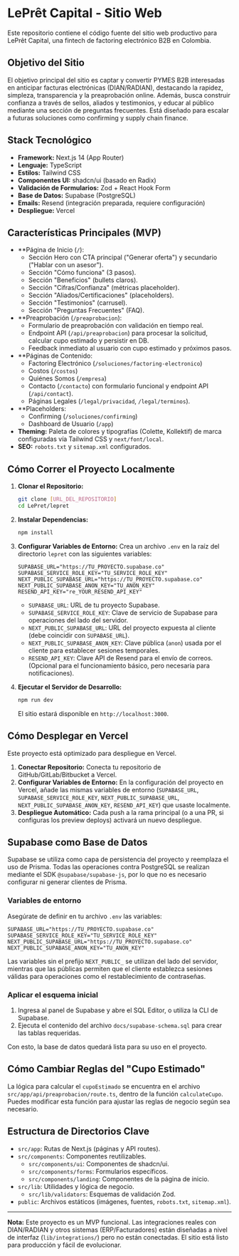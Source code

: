 # LePrêt Capital - Sitio Web

Este repositorio contiene el código fuente del sitio web productivo para LePrêt Capital, una fintech de factoring electrónico B2B en Colombia.

## Objetivo del Sitio

El objetivo principal del sitio es captar y convertir PYMES B2B interesadas en anticipar facturas electrónicas (DIAN/RADIAN), destacando la rapidez, simpleza, transparencia y la preaprobación online. Además, busca construir confianza a través de sellos, aliados y testimonios, y educar al público mediante una sección de preguntas frecuentes. Está diseñado para escalar a futuras soluciones como confirming y supply chain finance.

## Stack Tecnológico

*   **Framework:** Next.js 14 (App Router)
*   **Lenguaje:** TypeScript
*   **Estilos:** Tailwind CSS
*   **Componentes UI:** shadcn/ui (basado en Radix)
*   **Validación de Formularios:** Zod + React Hook Form
*   **Base de Datos:** Supabase (PostgreSQL)
*   **Emails:** Resend (integración preparada, requiere configuración)
*   **Despliegue:** Vercel

## Características Principales (MVP)

*   **Página de Inicio (`/`):
    *   Sección Hero con CTA principal ("Generar oferta") y secundario ("Hablar con un asesor").
    *   Sección "Cómo funciona" (3 pasos).
    *   Sección "Beneficios" (bullets claros).
    *   Sección "Cifras/Confianza" (métricas placeholder).
    *   Sección "Aliados/Certificaciones" (placeholders).
    *   Sección "Testimonios" (carrusel).
    *   Sección "Preguntas Frecuentes" (FAQ).
*   **Preaprobación (`/preaprobacion`):
    *   Formulario de preaprobación con validación en tiempo real.
    *   Endpoint API (`/api/preaprobacion`) para procesar la solicitud, calcular cupo estimado y persistir en DB.
    *   Feedback inmediato al usuario con cupo estimado y próximos pasos.
*   **Páginas de Contenido:
    *   Factoring Electrónico (`/soluciones/factoring-electronico`)
    *   Costos (`/costos`)
    *   Quiénes Somos (`/empresa`)
    *   Contacto (`/contacto`) con formulario funcional y endpoint API (`/api/contact`).
    *   Páginas Legales (`/legal/privacidad`, `/legal/terminos`).
*   **Placeholders:
    *   Confirming (`/soluciones/confirming`)
    *   Dashboard de Usuario (`/app`)
*   **Theming:** Paleta de colores y tipografías (Colette, Kollektif) de marca configuradas vía Tailwind CSS y `next/font/local`.
*   **SEO:** `robots.txt` y `sitemap.xml` configurados.

## Cómo Correr el Proyecto Localmente

1.  **Clonar el Repositorio:**
    ```bash
    git clone [URL_DEL_REPOSITORIO]
    cd LePret/lepret
    ```
2.  **Instalar Dependencias:**
    ```bash
    npm install
    ```
3.  **Configurar Variables de Entorno:**
    Crea un archivo `.env` en la raíz del directorio `lepret` con las siguientes variables:
    ```
    SUPABASE_URL="https://TU_PROYECTO.supabase.co"
    SUPABASE_SERVICE_ROLE_KEY="TU_SERVICE_ROLE_KEY"
    NEXT_PUBLIC_SUPABASE_URL="https://TU_PROYECTO.supabase.co"
    NEXT_PUBLIC_SUPABASE_ANON_KEY="TU_ANON_KEY"
    RESEND_API_KEY="re_YOUR_RESEND_API_KEY"
    ```
    *   `SUPABASE_URL`: URL de tu proyecto Supabase.
    *   `SUPABASE_SERVICE_ROLE_KEY`: Clave de servicio de Supabase para operaciones del lado del servidor.
    *   `NEXT_PUBLIC_SUPABASE_URL`: URL del proyecto expuesta al cliente (debe coincidir con `SUPABASE_URL`).
    *   `NEXT_PUBLIC_SUPABASE_ANON_KEY`: Clave pública (`anon`) usada por el cliente para establecer sesiones temporales.
    *   `RESEND_API_KEY`: Clave API de Resend para el envío de correos. (Opcional para el funcionamiento básico, pero necesaria para notificaciones).

4.  **Ejecutar el Servidor de Desarrollo:**
    ```bash
    npm run dev
    ```
    El sitio estará disponible en `http://localhost:3000`.

## Cómo Desplegar en Vercel

Este proyecto está optimizado para despliegue en Vercel.

1.  **Conectar Repositorio:** Conecta tu repositorio de GitHub/GitLab/Bitbucket a Vercel.
2.  **Configurar Variables de Entorno:** En la configuración del proyecto en Vercel, añade las mismas variables de entorno (`SUPABASE_URL`, `SUPABASE_SERVICE_ROLE_KEY`, `NEXT_PUBLIC_SUPABASE_URL`, `NEXT_PUBLIC_SUPABASE_ANON_KEY`, `RESEND_API_KEY`) que usaste localmente.
3.  **Despliegue Automático:** Cada push a la rama principal (o a una PR, si configuras los preview deploys) activará un nuevo despliegue.

## Supabase como Base de Datos

Supabase se utiliza como capa de persistencia del proyecto y reemplaza el uso de Prisma. Todas las operaciones contra PostgreSQL se realizan mediante el SDK `@supabase/supabase-js`, por lo que no es necesario configurar ni generar clientes de Prisma.

### Variables de entorno

Asegúrate de definir en tu archivo `.env` las variables:

```
SUPABASE_URL="https://TU_PROYECTO.supabase.co"
SUPABASE_SERVICE_ROLE_KEY="TU_SERVICE_ROLE_KEY"
NEXT_PUBLIC_SUPABASE_URL="https://TU_PROYECTO.supabase.co"
NEXT_PUBLIC_SUPABASE_ANON_KEY="TU_ANON_KEY"
```

Las variables sin el prefijo `NEXT_PUBLIC_` se utilizan del lado del servidor, mientras que las públicas permiten que el cliente establezca sesiones válidas para operaciones como el restablecimiento de contraseñas.

### Aplicar el esquema inicial

1. Ingresa al panel de Supabase y abre el SQL Editor, o utiliza la CLI de Supabase.
2. Ejecuta el contenido del archivo `docs/supabase-schema.sql` para crear las tablas requeridas.

Con esto, la base de datos quedará lista para su uso en el proyecto.

## Cómo Cambiar Reglas del "Cupo Estimado"

La lógica para calcular el `cupoEstimado` se encuentra en el archivo `src/app/api/preaprobacion/route.ts`, dentro de la función `calculateCupo`. Puedes modificar esta función para ajustar las reglas de negocio según sea necesario.

## Estructura de Directorios Clave

*   `src/app`: Rutas de Next.js (páginas y API routes).
*   `src/components`: Componentes reutilizables.
    *   `src/components/ui`: Componentes de shadcn/ui.
    *   `src/components/forms`: Formularios específicos.
    *   `src/components/landing`: Componentes de la página de inicio.
*   `src/lib`: Utilidades y lógica de negocio.
    *   `src/lib/validators`: Esquemas de validación Zod.
*   `public`: Archivos estáticos (imágenes, fuentes, `robots.txt`, `sitemap.xml`).

---

**Nota:** Este proyecto es un MVP funcional. Las integraciones reales con DIAN/RADIAN y otros sistemas (ERP/Facturadores) están diseñadas a nivel de interfaz (`lib/integrations/`) pero no están conectadas. El sitio está listo para producción y fácil de evolucionar.